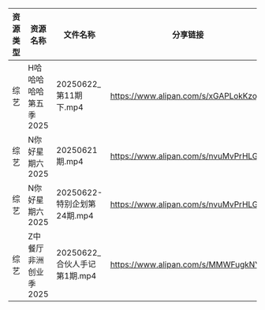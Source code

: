 | 资源类型 | 资源名称          | 文件名称                  | 分享链接                                 | 更新时间                |
| ---- | ------------- | --------------------- | ------------------------------------ | ------------------- |
| 综艺   | H哈哈哈哈哈第五季2025 | 20250622_第11期下.mp4    | https://www.alipan.com/s/xGAPLokKzoj | 2025-06-22 14:04:12 |
| 综艺   | N你好星期六2025    | 20250621期.mp4         | https://www.alipan.com/s/nvuMvPrHLGa | 2025-06-22 14:04:25 |
| 综艺   | N你好星期六2025    | 20250622-特别企划第24期.mp4 | https://www.alipan.com/s/nvuMvPrHLGa | 2025-06-22 14:04:24 |
| 综艺   | Z中餐厅非洲创业季2025 | 20250622_合伙人手记第1期.mp4 | https://www.alipan.com/s/MMWFugkNYtf | 2025-06-22 14:04:28 |
